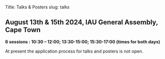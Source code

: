 Title: Talks & Posters
slug: talks

## August 13th & 15th 2024, IAU General Assembly, Cape Town

**6 sessions : 10:30 – 12:00; 13:30-15:00; 15:30-17:00 (times for both days)**

At present the application process for talks and posters is not open.
